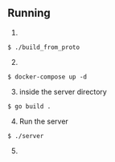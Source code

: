 ## Running

1.

```
$ ./build_from_proto
```

2.

```
$ docker-compose up -d

```

3. inside the server directory

```
$ go build .

```

4.    Run the server

```
$ ./server

```

5. 
